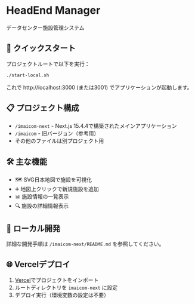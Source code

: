 # HeadEnd Manager

データセンター施設管理システム

## 🚀 クイックスタート

プロジェクトルートで以下を実行：

```bash
./start-local.sh
```

これで http://localhost:3000 (または3001) でアプリケーションが起動します。

## 📋 プロジェクト構成

- `/imaicom-next` - Next.js 15.4.4で構築されたメインアプリケーション
- `/imaicom` - 旧バージョン（参考用）
- その他のファイルは別プロジェクト用

## 🛠️ 主な機能

- 🗺️ SVG日本地図で施設を可視化
- ➕ 地図上クリックで新規施設を追加
- 📊 施設情報の一覧表示
- 🔍 施設の詳細情報表示

## 📱 ローカル開発

詳細な開発手順は `/imaicom-next/README.md` を参照してください。

## 🌐 Vercelデプロイ

1. [Vercel](https://vercel.com)でプロジェクトをインポート
2. ルートディレクトリを `imaicom-next` に設定
3. デプロイ実行（環境変数の設定は不要）